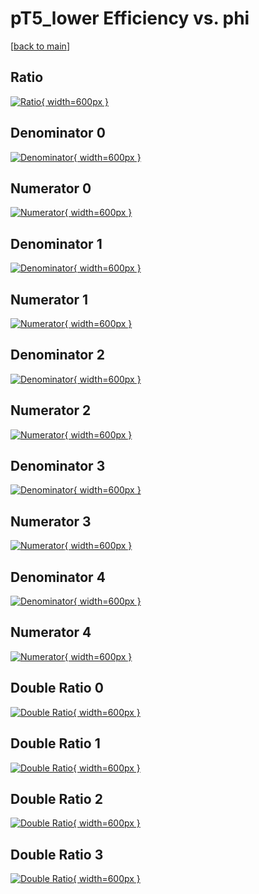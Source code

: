 # pT5_lower Efficiency vs. phi

[[back to main](./)]



## Ratio

[![Ratio](../mtv/var/pT5_lower_loweta_11_1_eff_phi.png){ width=600px }](../mtv/var/pT5_lower_loweta_11_1_eff_phi.pdf)

## Denominator 0

[![Denominator](../mtv/den/pT5_lower_loweta_11_1_eff_phi_den0.png){ width=600px }](../mtv/den/pT5_lower_loweta_11_1_eff_phi_den0.pdf)

## Numerator 0

[![Numerator](../mtv/num/pT5_lower_loweta_11_1_eff_phi_num0.png){ width=600px }](../mtv/num/pT5_lower_loweta_11_1_eff_phi_num0.pdf)

## Denominator 1

[![Denominator](../mtv/den/pT5_lower_loweta_11_1_eff_phi_den1.png){ width=600px }](../mtv/den/pT5_lower_loweta_11_1_eff_phi_den1.pdf)

## Numerator 1

[![Numerator](../mtv/num/pT5_lower_loweta_11_1_eff_phi_num1.png){ width=600px }](../mtv/num/pT5_lower_loweta_11_1_eff_phi_num1.pdf)

## Denominator 2

[![Denominator](../mtv/den/pT5_lower_loweta_11_1_eff_phi_den2.png){ width=600px }](../mtv/den/pT5_lower_loweta_11_1_eff_phi_den2.pdf)

## Numerator 2

[![Numerator](../mtv/num/pT5_lower_loweta_11_1_eff_phi_num2.png){ width=600px }](../mtv/num/pT5_lower_loweta_11_1_eff_phi_num2.pdf)

## Denominator 3

[![Denominator](../mtv/den/pT5_lower_loweta_11_1_eff_phi_den3.png){ width=600px }](../mtv/den/pT5_lower_loweta_11_1_eff_phi_den3.pdf)

## Numerator 3

[![Numerator](../mtv/num/pT5_lower_loweta_11_1_eff_phi_num3.png){ width=600px }](../mtv/num/pT5_lower_loweta_11_1_eff_phi_num3.pdf)

## Denominator 4

[![Denominator](../mtv/den/pT5_lower_loweta_11_1_eff_phi_den4.png){ width=600px }](../mtv/den/pT5_lower_loweta_11_1_eff_phi_den4.pdf)

## Numerator 4

[![Numerator](../mtv/num/pT5_lower_loweta_11_1_eff_phi_num4.png){ width=600px }](../mtv/num/pT5_lower_loweta_11_1_eff_phi_num4.pdf)

## Double Ratio 0

[![Double Ratio](../mtv/ratio/pT5_lower_loweta_11_1_eff_phi_ratio0.png){ width=600px }](../mtv/ratio/pT5_lower_loweta_11_1_eff_phi_ratio0.pdf)

## Double Ratio 1

[![Double Ratio](../mtv/ratio/pT5_lower_loweta_11_1_eff_phi_ratio1.png){ width=600px }](../mtv/ratio/pT5_lower_loweta_11_1_eff_phi_ratio1.pdf)

## Double Ratio 2

[![Double Ratio](../mtv/ratio/pT5_lower_loweta_11_1_eff_phi_ratio2.png){ width=600px }](../mtv/ratio/pT5_lower_loweta_11_1_eff_phi_ratio2.pdf)

## Double Ratio 3

[![Double Ratio](../mtv/ratio/pT5_lower_loweta_11_1_eff_phi_ratio3.png){ width=600px }](../mtv/ratio/pT5_lower_loweta_11_1_eff_phi_ratio3.pdf)


